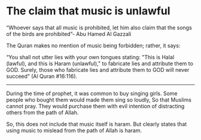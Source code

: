 # The claim that music is unlawful

“Whoever says that all music is prohibited, let him also claim that the songs of the birds are prohibited”- Abu Hamed Al Gazzali

The Quran makes no mention of music being forbidden; rather, it says:

“You shall not utter lies with your own tongues stating: "This is Halal (lawful), and this is Haram (unlawful)," to fabricate lies and attribute them to GOD. Surely, those who fabricate lies and attribute them to GOD will never succeed” (Al Quran #16:116).

---
During the time of prophet, it was common to buy singing girls. Some people who bought them would made them sing so loudly, So that Muslims cannot pray. They would purchase them with evil intention of distracting others from the path of Allah.

So, this does not include that music itself is haram. But clearly states that using music to mislead from the path of Allah is haram.
